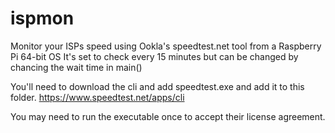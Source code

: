# ispmon
Monitor your ISPs speed using Ookla's speedtest.net tool from a Raspberry Pi 64-bit OS
It's set to check every 15 minutes but can be changed by chancing the wait time in main()

You'll need to download the cli and add speedtest.exe and add it to this folder.
https://www.speedtest.net/apps/cli

You may need to run the executable once to accept their license agreement.